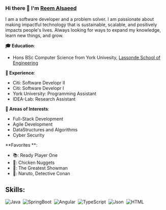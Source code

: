 ### Hi there 👋 I'm [Reem Alsaeed](https://www.linkedin.com/in/reem-alsaeed/) 

I am a software developer and a problem solver. I am passionate about making impactful technology that is sustainable, scalable, and positively impacts people's lives. Always looking for ways to expand my knowledge, learn new things, and grow.

**🎓  Education**:
- Hons BSc Computer Science from York Univesity, [Lassonde School of Engineering](https://lassonde.yorku.ca/)

**💼  Experience**:
- Citi: Software Developr II
- Citi: Software Developr I
- York University: Programming Assistant 
- IDEA-Lab: Research Assistant

**🔎  Areas of Interests**:
- Full-Stack Development 
- Agile Development
- DataStructures and Algorithms 
- Cyber Security 


**Favorites **:
- 📚: Ready Player One
- 🍔: Chicken Nuggets
- 🎥: The Greatest Showman
- 🌸: Naruto, Detective Conan

## Skills:

![Java](https://img.shields.io/badge/Java-f89820?style=for-the-badge&logo=Java&logoColor=white)&nbsp;
![SpringBoot](https://img.shields.io/badge/SpringBoot-00ff7f?style=for-the-badge&logo=SpringBoot&logoColor=white)&nbsp;
![Angular](https://img.shields.io/badge/Angular-a6120d?style=for-the-badge&logo=Angular&logoColor=white)&nbsp;
![TypeScript](https://img.shields.io/badge/TypeScript-007acc?style=for-the-badge&logo=TypeScript&logoColor=white)&nbsp;
![Json](https://img.shields.io/badge/JSON-808080?style=for-the-badge&logo=JSON&logoColor=white)&nbsp;
![HTML](https://img.shields.io/badge/html5-e34c26?style=for-the-badge&logo=html5&logoColor=white)&nbsp;

<!--
**reemals/reemals** is a ✨ _special_ ✨ repository because its `README.md` (this file) appears on your GitHub profile.

Here are some ideas to get you started:

- 🔭 I’m currently working on ...
- 🌱 I’m currently learning ...
- 👯 I’m looking to collaborate on ...
- 🤔 I’m looking for help with ...
- 💬 Ask me about ...
- 📫 How to reach me: ...
- 😄 Pronouns: ...
- ⚡ Fun fact: ...
-->
